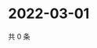 # 2022-03-01

共 0 条

<!-- BEGIN WEIBO -->
<!-- 最后更新时间 Tue Mar 01 2022 04:20:38 GMT+0800 (China Standard Time) -->

<!-- END WEIBO -->
